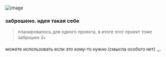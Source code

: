 ![image](https://github.com/user-attachments/assets/c74f1345-1ec4-43f8-9d6c-fa6e71da4164)

### заброшено. идея такая себе
> планировалось для одного проекта, в итоге этот проект тоже заброшен 👍

можете использовать если это кому-то нужно (смысла особого нет) ._.
